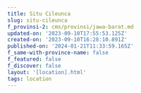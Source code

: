 ```yaml
---
title: Situ Cileunca
slug: situ-cileunca
f_provinsi-2: cms/provinsi/jawa-barat.md
updated-on: '2023-09-10T17:55:53.125Z'
created-on: '2023-09-10T16:28:10.891Z'
published-on: '2024-01-21T11:33:59.165Z'
f_same-with-province-name: false
f_featured: false
f_discover: false
layout: '[location].html'
tags: location
---
```



